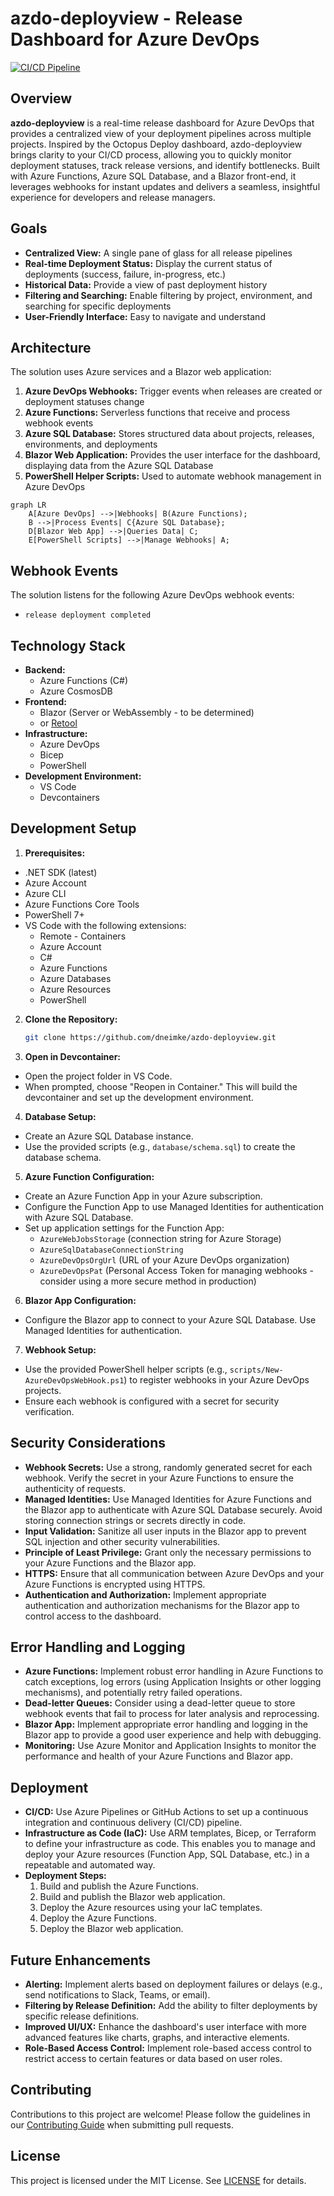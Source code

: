 # azdo-deployview - Release Dashboard for Azure DevOps

[![CI/CD Pipeline](https://github.com/dneimke/azdo-deployview/actions/workflows/ci.yml/badge.svg)](https://github.com/dneimke/azdo-deployview/actions/workflows/ci.yml)

## Overview

**azdo-deployview** is a real-time release dashboard for Azure DevOps that provides a centralized view of
your deployment pipelines across multiple projects. Inspired by the Octopus Deploy dashboard,
azdo-deployview brings clarity to your CI/CD process, allowing you to quickly monitor deployment
statuses, track release versions, and identify bottlenecks. Built with Azure Functions, Azure SQL Database,
and a Blazor front-end, it leverages webhooks for instant updates and delivers a seamless, insightful
experience for developers and release managers.

## Goals

- **Centralized View:** A single pane of glass for all release pipelines
- **Real-time Deployment Status:** Display the current status of deployments (success, failure, in-progress, etc.)
- **Historical Data:** Provide a view of past deployment history
- **Filtering and Searching:** Enable filtering by project, environment, and searching for specific deployments
- **User-Friendly Interface:** Easy to navigate and understand

## Architecture

The solution uses Azure services and a Blazor web application:

1. **Azure DevOps Webhooks:** Trigger events when releases are created or deployment statuses change
2. **Azure Functions:** Serverless functions that receive and process webhook events
3. **Azure SQL Database:** Stores structured data about projects, releases, environments, and deployments
4. **Blazor Web Application:** Provides the user interface for the dashboard, displaying data from the Azure SQL Database
5. **PowerShell Helper Scripts:** Used to automate webhook management in Azure DevOps

```mermaid
graph LR
    A[Azure DevOps] -->|Webhooks| B(Azure Functions);
    B -->|Process Events| C{Azure SQL Database};
    D[Blazor Web App] -->|Queries Data| C;
    E[PowerShell Scripts] -->|Manage Webhooks| A;
```

## Webhook Events

The solution listens for the following Azure DevOps webhook events:

- `release deployment completed`

## Technology Stack

- **Backend:**
  - Azure Functions (C#)
  - Azure CosmosDB
- **Frontend:**
  - Blazor (Server or WebAssembly - to be determined)
  - or [Retool](https://retool.com/)
- **Infrastructure:**
  - Azure DevOps
  - Bicep
  - PowerShell
- **Development Environment:**
  - VS Code
  - Devcontainers

## Development Setup

1. **Prerequisites:**

- .NET SDK (latest)
- Azure Account
- Azure CLI
- Azure Functions Core Tools
- PowerShell 7+
- VS Code with the following extensions:
  - Remote - Containers
  - Azure Account
  - C#
  - Azure Functions
  - Azure Databases
  - Azure Resources
  - PowerShell

2. **Clone the Repository:**

   ```bash
   git clone https://github.com/dneimke/azdo-deployview.git
   ```

3. **Open in Devcontainer:**

- Open the project folder in VS Code.
- When prompted, choose "Reopen in Container." This will build the devcontainer and set up the development environment.

4. **Database Setup:**

- Create an Azure SQL Database instance.
- Use the provided scripts (e.g., `database/schema.sql`) to create the database schema.

5. **Azure Function Configuration:**

- Create an Azure Function App in your Azure subscription.
- Configure the Function App to use Managed Identities for authentication with Azure SQL Database.
- Set up application settings for the Function App:
  - `AzureWebJobsStorage` (connection string for Azure Storage)
  - `AzureSqlDatabaseConnectionString`
  - `AzureDevOpsOrgUrl` (URL of your Azure DevOps organization)
  - `AzureDevOpsPat` (Personal Access Token for managing webhooks - consider using a more secure method in production)

6. **Blazor App Configuration:**

- Configure the Blazor app to connect to your Azure SQL Database. Use Managed Identities for authentication.

7. **Webhook Setup:**

- Use the provided PowerShell helper scripts (e.g., `scripts/New-AzureDevOpsWebHook.ps1`) to register webhooks in your Azure DevOps projects.
- Ensure each webhook is configured with a secret for security verification.

## Security Considerations

- **Webhook Secrets:** Use a strong, randomly generated secret for each webhook. Verify the secret in your Azure Functions to ensure the authenticity of requests.
- **Managed Identities:** Use Managed Identities for Azure Functions and the Blazor app to authenticate with Azure SQL Database securely. Avoid storing connection strings or secrets directly in code.
- **Input Validation:** Sanitize all user inputs in the Blazor app to prevent SQL injection and other security vulnerabilities.
- **Principle of Least Privilege:** Grant only the necessary permissions to your Azure Functions and the Blazor app.
- **HTTPS:** Ensure that all communication between Azure DevOps and your Azure Functions is encrypted using HTTPS.
- **Authentication and Authorization:** Implement appropriate authentication and authorization mechanisms for the Blazor app to control access to the dashboard.

## Error Handling and Logging

- **Azure Functions:** Implement robust error handling in Azure Functions to catch exceptions, log errors (using Application Insights or other logging mechanisms), and potentially retry failed operations.
- **Dead-letter Queues:** Consider using a dead-letter queue to store webhook events that fail to process for later analysis and reprocessing.
- **Blazor App:** Implement appropriate error handling and logging in the Blazor app to provide a good user experience and help with debugging.
- **Monitoring:** Use Azure Monitor and Application Insights to monitor the performance and health of your Azure Functions and Blazor app.

## Deployment

- **CI/CD:** Use Azure Pipelines or GitHub Actions to set up a continuous integration and continuous delivery (CI/CD) pipeline.
- **Infrastructure as Code (IaC):** Use ARM templates, Bicep, or Terraform to define your infrastructure as code. This enables you to manage and deploy your Azure resources (Function App, SQL Database, etc.) in a repeatable and automated way.
- **Deployment Steps:**
  1. Build and publish the Azure Functions.
  2. Build and publish the Blazor web application.
  3. Deploy the Azure resources using your IaC templates.
  4. Deploy the Azure Functions.
  5. Deploy the Blazor web application.

## Future Enhancements

- **Alerting:** Implement alerts based on deployment failures or delays (e.g., send notifications to Slack, Teams, or email).
- **Filtering by Release Definition:** Add the ability to filter deployments by specific release definitions.
- **Improved UI/UX:** Enhance the dashboard's user interface with more advanced features like charts, graphs, and interactive elements.
- **Role-Based Access Control:** Implement role-based access control to restrict access to certain features or data based on user roles.

## Contributing

Contributions to this project are welcome! Please follow the guidelines in our [Contributing Guide](CONTRIBUTING.md) when submitting pull requests.

## License

This project is licensed under the MIT License. See [LICENSE](LICENSE) for details.
